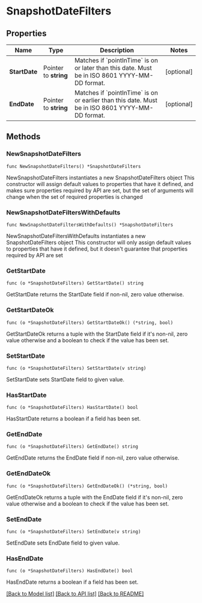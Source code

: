 # SnapshotDateFilters

## Properties

Name | Type | Description | Notes
------------ | ------------- | ------------- | -------------
**StartDate** | Pointer to **string** | Matches if &#x60;pointInTime&#x60; is on or later than this date. Must be in ISO 8601 YYYY-MM-DD format.  | [optional] 
**EndDate** | Pointer to **string** | Matches if &#x60;pointInTime&#x60; is on or earlier than this date. Must be in ISO 8601 YYYY-MM-DD format.  | [optional] 

## Methods

### NewSnapshotDateFilters

`func NewSnapshotDateFilters() *SnapshotDateFilters`

NewSnapshotDateFilters instantiates a new SnapshotDateFilters object
This constructor will assign default values to properties that have it defined,
and makes sure properties required by API are set, but the set of arguments
will change when the set of required properties is changed

### NewSnapshotDateFiltersWithDefaults

`func NewSnapshotDateFiltersWithDefaults() *SnapshotDateFilters`

NewSnapshotDateFiltersWithDefaults instantiates a new SnapshotDateFilters object
This constructor will only assign default values to properties that have it defined,
but it doesn't guarantee that properties required by API are set

### GetStartDate

`func (o *SnapshotDateFilters) GetStartDate() string`

GetStartDate returns the StartDate field if non-nil, zero value otherwise.

### GetStartDateOk

`func (o *SnapshotDateFilters) GetStartDateOk() (*string, bool)`

GetStartDateOk returns a tuple with the StartDate field if it's non-nil, zero value otherwise
and a boolean to check if the value has been set.

### SetStartDate

`func (o *SnapshotDateFilters) SetStartDate(v string)`

SetStartDate sets StartDate field to given value.

### HasStartDate

`func (o *SnapshotDateFilters) HasStartDate() bool`

HasStartDate returns a boolean if a field has been set.

### GetEndDate

`func (o *SnapshotDateFilters) GetEndDate() string`

GetEndDate returns the EndDate field if non-nil, zero value otherwise.

### GetEndDateOk

`func (o *SnapshotDateFilters) GetEndDateOk() (*string, bool)`

GetEndDateOk returns a tuple with the EndDate field if it's non-nil, zero value otherwise
and a boolean to check if the value has been set.

### SetEndDate

`func (o *SnapshotDateFilters) SetEndDate(v string)`

SetEndDate sets EndDate field to given value.

### HasEndDate

`func (o *SnapshotDateFilters) HasEndDate() bool`

HasEndDate returns a boolean if a field has been set.


[[Back to Model list]](../README.md#documentation-for-models) [[Back to API list]](../README.md#documentation-for-api-endpoints) [[Back to README]](../README.md)


